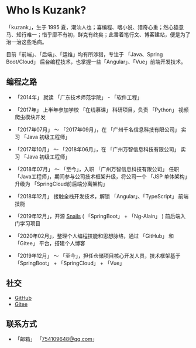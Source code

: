 # Who Is Kuzank?

「kuzank」，生于 1995 夏，潮汕人也；喜编程、嗜小说、猎奇心重；然心猿意马、知行难一；惜乎靡不有初，鲜克有终矣；此番着笔行文、博客建站，便是为了治一治这些毛病。

目前「前端」、「后端」、「运维」均有所涉猎，专注于 「Java、Spring Boot/Cloud」 后台编程技术，也掌握一些「Angular」、「Vue」前端开发技术。


## 编程之路

* 「2014年」 就读 「广东技术师范学院」 - 「软件工程」

* 「2017年」 上半年参加学校 「在线慕课」 科研项目，负责 「Python」 视频爬虫模块开发

* 「2017年07月」 ～ 「2017年09月」，在 「广州千名信息科技有限公司」 实习 「Java 初级工程师」

* 「2017年10月」 ～ 「2018年06月」，在 「广州万智信息科技有限公司」 实习 「Java 初级工程师」

* 「2018年07月」 ～ 「至今」，入职 「广州万智信息科技有限公司」 任职 「Java工程师」，期间参与公司技术框架升级，将公司一个 「JSP 单体架构」 升级为 「SpringCloud前后端分离架构」

* 「2018年12月」 接触全栈开发技术，解锁 「Angular」、「TypeScript」 前端技能

* 「2019年12月」，开源 [Snails](https://github.com/kuzank/snails) ( 「SpringBoot」 + 「Ng-Alain」 ) 前后端入门学习项目

* 「2020年02月」，整理个人编程技能和思想脉络，通过 「GitHub」 和 「Gitee」 平台，搭建个人博客

* 「2019年12月」 ～ 「至今」，担任仓储项目核心开发人员，技术框架基于 「SpringBoot」 + 「SpringCloud」 + 「Vue」


## 社交

* [ GitHub ](https://github.com/kuzank)
* [ Gitee ](https://gitee.com/kuzank)


## 联系方式

* 「邮箱」 「754109648@qq.com」

